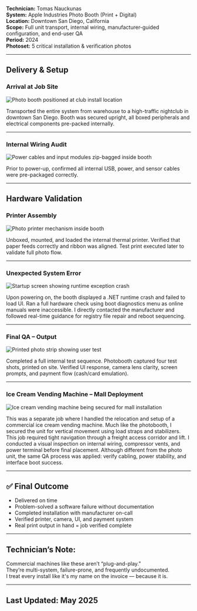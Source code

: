 **Technician:** Tomas Nauckunas  
**System:** Apple Industries Photo Booth (Print + Digital)  
**Location:** Downtown San Diego, California  
**Scope:** Full unit transport, internal wiring, manufacturer-guided configuration, and end-user QA  
**Period:** 2024  
**Photoset:** 5 critical installation & verification photos

---

## Delivery & Setup

### Arrival at Job Site  
![Photo booth positioned at club install location](https://github.com/tnauckunas/field-system-reinstall-log/blob/main/assets/vending_machines/1.%20Photo_booth_positioned.jpg?raw=true)

Transported the entire system from warehouse to a high-traffic nightclub in downtown San Diego. Booth was secured upright, all boxed peripherals and electrical components pre-packed internally.

---

### Internal Wiring Audit  
![Power cables and input modules zip-bagged inside booth](https://github.com/tnauckunas/field-system-reinstall-log/blob/main/assets/vending_machines/2.%20cable_bagged_wiring_preinstall.jpg?raw=true)

Prior to power-up, confirmed all internal USB, power, and sensor cables were pre-packaged correctly.

---

## Hardware Validation

### Printer Assembly  
![Photo printer mechanism inside booth](https://github.com/tnauckunas/field-system-reinstall-log/blob/main/assets/vending_machines/3.%20printer_mechanism_loaded.jpg?raw=true)

Unboxed, mounted, and loaded the internal thermal printer. Verified that paper feeds correctly and ribbon was aligned. Test print executed later to validate full photo flow.

---

### Unexpected System Error  
![Startup screen showing runtime exception crash](https://github.com/tnauckunas/field-system-reinstall-log/blob/main/assets/vending_machines/4.%20boot_error_runtime_exception.jpg?raw=true)

Upon powering on, the booth displayed a .NET runtime crash and failed to load UI. Ran a full hardware check using boot diagnostics menu as online manuals were inaccessible. I directly contacted the manufacturer and followed real-time guidance for registry file repair and reboot sequencing.

---

### Final QA – Output  
![Printed photo strip showing user test](https://github.com/tnauckunas/field-system-reinstall-log/blob/main/assets/vending_machines/5.%20test_print_pass.jpg?raw=true)

Completed a full internal test sequence. Photobooth captured four test shots, printed on site. Verified UI response, camera lens clarity, screen prompts, and payment flow (cash/card emulation).

---

### Ice Cream Vending Machine – Mall Deployment  
![Ice cream vending machine being secured for mall installation](https://github.com/tnauckunas/field-system-reinstall-log/blob/main/assets/vending_machines/6.%20ice_cream_machine_mall_deploy.jpg?raw=true)  

This was a separate job where I handled the relocation and setup of a commercial ice cream vending machine. Much like the photobooth, I secured the unit for vertical movement using load straps and stabilizers. This job required tight navigation through a freight access corridor and lift. I conducted a visual inspection on internal wiring, compressor vents, and power terminal before final placement. Although different from the photo unit, the same QA process was applied: verify cabling, power stability, and interface boot success.

---

## ✅ Final Outcome

- Delivered on time  
- Problem-solved a software failure without documentation  
- Completed installation with manufacturer on-call  
- Verified printer, camera, UI, and payment system  
- Real print output in hand = job verified complete

---

## Technician’s Note:

Commercial machines like these aren’t “plug-and-play.”  
They’re multi-system, failure-prone, and frequently undocumented.  
I treat every install like it's my name on the invoice — because it is.

---

## Last Updated: May 2025
